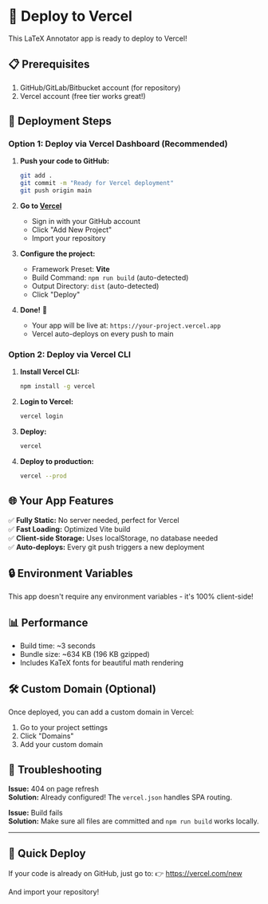 # 🚀 Deploy to Vercel

This LaTeX Annotator app is ready to deploy to Vercel!

## 📋 Prerequisites

1. GitHub/GitLab/Bitbucket account (for repository)
2. Vercel account (free tier works great!)

## 🔧 Deployment Steps

### Option 1: Deploy via Vercel Dashboard (Recommended)

1. **Push your code to GitHub:**
   ```bash
   git add .
   git commit -m "Ready for Vercel deployment"
   git push origin main
   ```

2. **Go to [Vercel](https://vercel.com)**
   - Sign in with your GitHub account
   - Click "Add New Project"
   - Import your repository

3. **Configure the project:**
   - Framework Preset: **Vite**
   - Build Command: `npm run build` (auto-detected)
   - Output Directory: `dist` (auto-detected)
   - Click "Deploy"

4. **Done!** 🎉
   - Your app will be live at: `https://your-project.vercel.app`
   - Vercel auto-deploys on every push to main

### Option 2: Deploy via Vercel CLI

1. **Install Vercel CLI:**
   ```bash
   npm install -g vercel
   ```

2. **Login to Vercel:**
   ```bash
   vercel login
   ```

3. **Deploy:**
   ```bash
   vercel
   ```

4. **Deploy to production:**
   ```bash
   vercel --prod
   ```

## 🌐 Your App Features

✅ **Fully Static:** No server needed, perfect for Vercel  
✅ **Fast Loading:** Optimized Vite build  
✅ **Client-side Storage:** Uses localStorage, no database needed  
✅ **Auto-deploys:** Every git push triggers a new deployment  

## 🔒 Environment Variables

This app doesn't require any environment variables - it's 100% client-side!

## 📊 Performance

- Build time: ~3 seconds
- Bundle size: ~634 KB (196 KB gzipped)
- Includes KaTeX fonts for beautiful math rendering

## 🛠️ Custom Domain (Optional)

Once deployed, you can add a custom domain in Vercel:
1. Go to your project settings
2. Click "Domains"
3. Add your custom domain

## 🐛 Troubleshooting

**Issue:** 404 on page refresh  
**Solution:** Already configured! The `vercel.json` handles SPA routing.

**Issue:** Build fails  
**Solution:** Make sure all files are committed and `npm run build` works locally.

---

## 🎯 Quick Deploy

If your code is already on GitHub, just go to:
👉 https://vercel.com/new

And import your repository!

